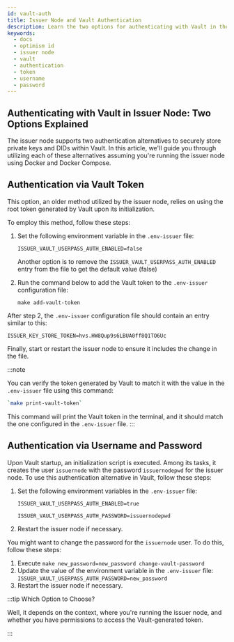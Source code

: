 ```yaml
---
id: vault-auth
title: Issuer Node and Vault Authentication
description: Learn the two options for authenticating with Vault in the Issuer Node.
keywords:
  - docs
  - optimism id
  - issuer node
  - vault
  - authentication
  - token
  - username
  - password
---
```


## Authenticating with Vault in Issuer Node: Two Options Explained

The issuer node supports two authentication alternatives to securely store private keys and DIDs within Vault.
In this article, we'll guide you through utilizing each of these alternatives assuming you're running the issuer node using Docker and Docker Compose.

## Authentication via Vault Token

This option, an older method utilized by the issuer node, relies on using the root token generated by Vault upon its initialization.

To employ this method, follow these steps:

1. Set the following environment variable in the `.env-issuer` file:

   `ISSUER_VAULT_USERPASS_AUTH_ENABLED=false`

   Another option is to remove the `ISSUER_VAULT_USERPASS_AUTH_ENABLED` entry from the file to get the default value (false)

2. Run the command below to add the Vault token to the `.env-issuer` configuration file:

   `make add-vault-token`

After step 2, the `.env-issuer` configuration file should contain an entry similar to this:

`ISSUER_KEY_STORE_TOKEN=hvs.HW8Qup9s6LBUA0ff8Q1TO6Uc`

Finally, start or restart the issuer node to ensure it includes the change in the file.

:::note

You can verify the token generated by Vault to match it with the value in the `.env-issuer` file using this command:

```bash
`make print-vault-token`
```

This command will print the Vault token in the terminal, and it should match the one configured in the `.env-issuer` file.
:::

## Authentication via Username and Password

Upon Vault startup, an initialization script is executed. Among its tasks, it creates the user `issuernode` with the password `issuernodepwd` for the issuer node. To use this authentication alternative in Vault, follow these steps:

1. Set the following environment variables in the `.env-issuer` file:

   `ISSUER_VAULT_USERPASS_AUTH_ENABLED=true`

   `ISSUER_VAULT_USERPASS_AUTH_PASSWORD=issuernodepwd`

2. Restart the issuer node if necessary.

You might want to change the password for the `issuernode` user. To do this, follow these steps:

1. Execute `make new_password=new_password change-vault-password`
2. Update the value of the environment variable in the `.env-issuer` file: `ISSUER_VAULT_USERPASS_AUTH_PASSWORD=new_password`
3. Restart the issuer node if necessary.

:::tip Which Option to Choose?

Well, it depends on the context, where you're running the issuer node, and whether you have permissions to access the Vault-generated token.

:::
